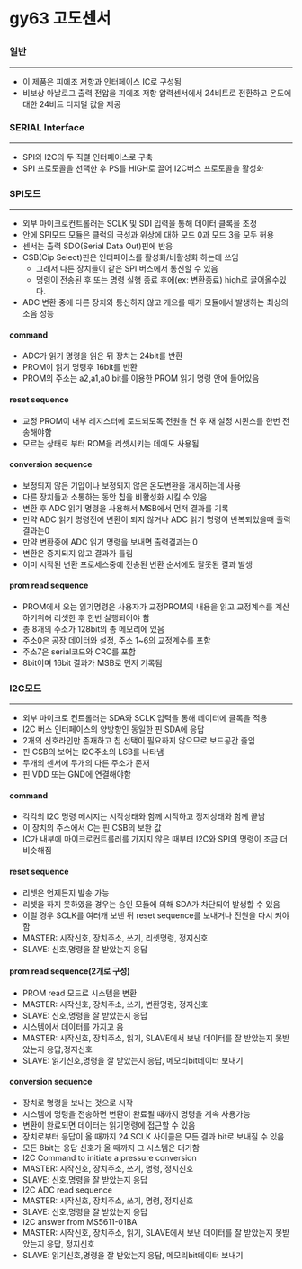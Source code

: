 # gy63 고도센서<p>

### 일반
---
- 이 제품은 피에조 저항과 인터페이스 IC로 구성됨
- 비보상 아날로그 출력 전압을 피에조 저항 압력센서에서 24비트로 전환하고 온도에 대한 24비트 디지털 값을 제공

### SERIAL Interface
---
- SPI와 I2C의 두 직렬 인터페이스로 구축
- SPI 프로토콜을 선택한 후 PS를 HIGH로 끌어 I2C버스 프로토콜을 활성화

### SPI모드
---
- 외부 마이크로컨트롤러는 SCLK 및 SDI 입력을 통해 데이터 클록을 조정
- 안에 SPI모드 모듈은 클럭의 극성과 위상에 대하 모드 0과 모드 3을 모두 허용
- 센서는 출력 SDO(Serial Data Out)핀에 반응 
- CSB(Cip Select)핀은 인터페이스를 활성화/비활성화 하는데 쓰임
	- 그래서 다른 장치들이 같은 SPI 버스에서 통신할 수 있음
	- 명령이 전송된 후 또는 명령 실행 종료 후에(ex: 변환종료) high로 끌어올수있다.
- ADC 변환 중에 다른 장치와 통신하지 않고 게으를 때가 모듈에서 발생하는 최상의 소음 성능
#### command
- ADC가 읽기 명령을 읽은 뒤 장치는 24bit를 반환
- PROM이 읽기 명령후 16bit를 반환
- PROM의 주소는 a2,a1,a0 bit를 이용한 PROM 읽기 명령 안에 들어있음

#### reset sequence
- 교정 PROM이 내부 레지스터에 로드되도록 전원을 켠 후 재 설정 시퀸스를 한번 전송해야함
- 모르는 상태로 부터 ROM을 리셋시키는 데에도 사용됨

#### conversion sequence
- 보정되지 않은 기압이나 보정되지 않은 온도변환을 개시하는데 사용
- 다른 장치들과 소통하는 동안 칩을 비활성화 시킬 수 있음
- 변환 후 ADC 읽기 명령을 사용해서 MSB에서 먼저 결과를 기록
- 만약 ADC 읽기 명령전에 변환이 되지 않거나 ADC 읽기 명령이 반복되었을때 출력결과는0
- 만약 변환중에 ADC 읽기 명령을 보내면 출력결과는 0
 - 변환은 중지되지 않고 결과가 틀림
- 이미 시작된 변환 프로세스중에 전송된 변환 순서에도 잘못된 결과 발생

#### prom read sequence
- PROM에서 오는 읽기명령은 사용자가 교정PROM의 내용을 읽고 교정계수를 계산하기위해 리셋한 후 한번 실행되어야 함
- 총 8개의 주소가 128bit의 총 메모리에 있음
- 주소0은 공장 데이터와 설정, 주소 1~6의 교정계수를 포함
- 주소7은 serial코드와 CRC를 포함
- 8bit이며 16bit 결과가 MSB로 먼저 기록됨

### I2C모드
---
- 외부 마이크로 컨트롤러는 SDA와 SCLK 입력을 통해 데이터에 클록을 적용
- I2C 버스 인터페이스의 양방향인 동일한 핀 SDA에 응답
 - 2개의 신호라인만 존재하고 칩 선택이 필요하지 않으므로 보드공간 줄임
- 핀 CSB의 보어는 I2C주소의 LSB를 나타냄
- 두개의 센서에 두개의 다른 주소가 존재
- 핀 VDD 또는 GND에 연결해야함

#### command
- 각각의 I2C 명령 메시지는 시작상태와 함께 시작하고 정지상태와 함께 끝남
- 이 장치의 주소에서 C는 핀 CSB의 보완 값
- IC가 내부에 마이크로컨트롤러를 가지지 않은 때부터 I2C와 SPI의 명령이 조금 더 비슷해짐

#### reset sequence
- 리셋은 언제든지 발송 가능
- 리셋을 하지 못하였을 경우는 승인 모듈에 의해 SDA가 차단되여 발생할 수 있음
 - 이럴 경우 SCLK를 여러개 보낸 뒤 reset sequence를 보내거나 전원을 다시 켜야 함
- MASTER: 시작신호, 장치주소, 쓰기, 리셋명령, 정지신호
- SLAVE: 신호,명령을 잘 받았는지 응답

#### prom read sequence(2개로 구성)
 - PROM read 모드로 시스템을 변환
  - MASTER: 시작신호, 장치주소, 쓰기, 변환명령, 정지신호
  - SLAVE: 신호,명령을 잘 받았는지 응답
 - 시스템에서 데이터를 가지고 옴
  - MASTER: 시작신호, 장치주소, 읽기, SLAVE에서 보낸 데이터를 잘 받았는지 못받았는지 응답,정지신호
  - SLAVE: 읽기신호,명령을 잘 받았는지 응답, 메모리bit데이터 보내기
 
#### conversion sequence
- 장치로 명령을 보내는 것으로 시작
- 시스템에 명령을 전송하면 변환이 완료될 때까지 명령을 계속 사용가능
- 변환이 완료되면 데이터는 읽기명령에 접근할 수 있음
- 장치로부터 응답이 올 때까지 24 SCLK 사이클은 모든 결과 bit로 보내질 수 있음
- 모든 8bit는 응답 신호가 올 때까지 그 시스템은 대기함
- I2C Command to initiate a pressure conversion
 - MASTER: 시작신호, 장치주소, 쓰기, 명령, 정지신호
 - SLAVE: 신호,명령을 잘 받았는지 응답
- I2C ADC read sequence
 - MASTER: 시작신호, 장치주소, 쓰기, 명령, 정지신호
 - SLAVE: 신호,명령을 잘 받았는지 응답
- I2C answer from MS5611-01BA
 - MASTER: 시작신호, 장치주소, 읽기, SLAVE에서 보낸 데이터를 잘 받았는지 못받았는지 응답, 정지신호
 - SLAVE: 읽기신호,명령을 잘 받았는지 응답, 메모리bit데이터 보내기 
   